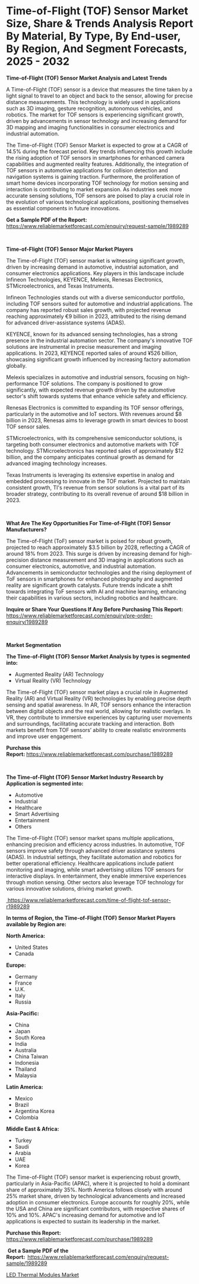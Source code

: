 <p><h1>Time-of-Flight (TOF) Sensor Market Size, Share & Trends Analysis Report By Material, By Type, By End-user, By Region, And Segment Forecasts, 2025 - 2032</h1></p><p><strong>Time-of-Flight (TOF) Sensor Market Analysis and Latest Trends</strong></p>
<p><p>A Time-of-Flight (TOF) sensor is a device that measures the time taken by a light signal to travel to an object and back to the sensor, allowing for precise distance measurements. This technology is widely used in applications such as 3D imaging, gesture recognition, autonomous vehicles, and robotics. The market for TOF sensors is experiencing significant growth, driven by advancements in sensor technology and increasing demand for 3D mapping and imaging functionalities in consumer electronics and industrial automation.</p><p>The Time-of-Flight (TOF) Sensor Market is expected to grow at a CAGR of 14.5% during the forecast period. Key trends influencing this growth include the rising adoption of TOF sensors in smartphones for enhanced camera capabilities and augmented reality features. Additionally, the integration of TOF sensors in automotive applications for collision detection and navigation systems is gaining traction. Furthermore, the proliferation of smart home devices incorporating TOF technology for motion sensing and interaction is contributing to market expansion. As industries seek more accurate sensing solutions, TOF sensors are poised to play a crucial role in the evolution of various technological applications, positioning themselves as essential components in future innovations.</p></p>
<p><strong>Get a Sample PDF of the Report:&nbsp;</strong> <a href="https://www.reliablemarketforecast.com/enquiry/request-sample/1989289?utm_campaign=1899&utm_medium=2&utm_source=Github&utm_content=ia&utm_term=13022025&utm_id=time-of-flight-tof-sensor">https://www.reliablemarketforecast.com/enquiry/request-sample/1989289</a></p>
<p>&nbsp;</p>
<p><strong>Time-of-Flight (TOF) Sensor Major Market Players</strong></p>
<p><p>The Time-of-Flight (TOF) sensor market is witnessing significant growth, driven by increasing demand in automotive, industrial automation, and consumer electronics applications. Key players in this landscape include Infineon Technologies, KEYENCE, Melexis, Renesas Electronics, STMicroelectronics, and Texas Instruments.</p><p>Infineon Technologies stands out with a diverse semiconductor portfolio, including TOF sensors suited for automotive and industrial applications. The company has reported robust sales growth, with projected revenue reaching approximately €9 billion in 2023, attributed to the rising demand for advanced driver-assistance systems (ADAS).</p><p>KEYENCE, known for its advanced sensing technologies, has a strong presence in the industrial automation sector. The company's innovative TOF solutions are instrumental in precise measurement and imaging applications. In 2023, KEYENCE reported sales of around ¥526 billion, showcasing significant growth influenced by increasing factory automation globally.</p><p>Melexis specializes in automotive and industrial sensors, focusing on high-performance TOF solutions. The company is positioned to grow significantly, with expected revenue growth driven by the automotive sector's shift towards systems that enhance vehicle safety and efficiency.</p><p>Renesas Electronics is committed to expanding its TOF sensor offerings, particularly in the automotive and IoT sectors. With revenues around $8 billion in 2023, Renesas aims to leverage growth in smart devices to boost TOF sensor sales.</p><p>STMicroelectronics, with its comprehensive semiconductor solutions, is targeting both consumer electronics and automotive markets with TOF technology. STMicroelectronics has reported sales of approximately $12 billion, and the company anticipates continual growth as demand for advanced imaging technology increases.</p><p>Texas Instruments is leveraging its extensive expertise in analog and embedded processing to innovate in the TOF market. Projected to maintain consistent growth, TI's revenue from sensor solutions is a vital part of its broader strategy, contributing to its overall revenue of around $18 billion in 2023.</p></p>
<p>&nbsp;</p>
<p><strong>What Are The Key Opportunities For Time-of-Flight (TOF) Sensor Manufacturers?</strong></p>
<p><p>The Time-of-Flight (ToF) sensor market is poised for robust growth, projected to reach approximately $3.5 billion by 2028, reflecting a CAGR of around 18% from 2023. This surge is driven by increasing demand for high-precision distance measurement and 3D imaging in applications such as consumer electronics, automotive, and industrial automation. Advancements in semiconductor technologies and the rising deployment of ToF sensors in smartphones for enhanced photography and augmented reality are significant growth catalysts. Future trends indicate a shift towards integrating ToF sensors with AI and machine learning, enhancing their capabilities in various sectors, including robotics and healthcare.</p></p>
<p><strong>Inquire or Share Your Questions If Any Before Purchasing This Report:</strong> <a href="https://www.reliablemarketforecast.com/enquiry/pre-order-enquiry/1989289?utm_campaign=1899&utm_medium=2&utm_source=Github&utm_content=ia&utm_term=13022025&utm_id=time-of-flight-tof-sensor">https://www.reliablemarketforecast.com/enquiry/pre-order-enquiry/1989289</a></p>
<p>&nbsp;</p>
<p><strong>Market Segmentation</strong></p>
<p><strong>The Time-of-Flight (TOF) Sensor Market Analysis by types is segmented into:</strong></p>
<p><ul><li>Augmented Reality (AR) Technology</li><li>Virtual Reality (VR) Technology</li></ul></p>
<p><p>The Time-of-Flight (TOF) sensor market plays a crucial role in Augmented Reality (AR) and Virtual Reality (VR) technologies by enabling precise depth sensing and spatial awareness. In AR, TOF sensors enhance the interaction between digital objects and the real world, allowing for realistic overlays. In VR, they contribute to immersive experiences by capturing user movements and surroundings, facilitating accurate tracking and interaction. Both markets benefit from TOF sensors’ ability to create realistic environments and improve user engagement.</p></p>
<p><strong>Purchase this Report:&nbsp;</strong><a href="https://www.reliablemarketforecast.com/purchase/1989289?utm_campaign=1899&utm_medium=2&utm_source=Github&utm_content=ia&utm_term=13022025&utm_id=time-of-flight-tof-sensor">https://www.reliablemarketforecast.com/purchase/1989289</a></p>
<p>&nbsp;</p>
<p><strong>The Time-of-Flight (TOF) Sensor Market Industry Research by Application is segmented into:</strong></p>
<p><ul><li>Automotive</li><li>Industrial</li><li>Healthcare</li><li>Smart Advertising</li><li>Entertainment</li><li>Others</li></ul></p>
<p><p>The Time-of-Flight (TOF) sensor market spans multiple applications, enhancing precision and efficiency across industries. In automotive, TOF sensors improve safety through advanced driver assistance systems (ADAS). In industrial settings, they facilitate automation and robotics for better operational efficiency. Healthcare applications include patient monitoring and imaging, while smart advertising utilizes TOF sensors for interactive displays. In entertainment, they enable immersive experiences through motion sensing. Other sectors also leverage TOF technology for various innovative solutions, driving market growth.</p></p>
<p><a href="https://www.reliablemarketforecast.com/time-of-flight-tof-sensor-r1989289?utm_campaign=1899&utm_medium=2&utm_source=Github&utm_content=ia&utm_term=13022025&utm_id=time-of-flight-tof-sensor">&nbsp;https://www.reliablemarketforecast.com/time-of-flight-tof-sensor-r1989289</a></p>
<p><strong>In terms of Region, the Time-of-Flight (TOF) Sensor Market Players available by Region are:</strong></p>
<p>
    <p> <strong> North America: </strong>
        <ul>
            <li>United States</li>
            <li>Canada</li>
        </ul>
        </p> 
    <p> <strong> Europe: </strong>
        <ul>
            <li>Germany</li>
            <li>France</li>
            <li>U.K.</li>
            <li>Italy</li>
            <li>Russia</li>
        </ul>
        </p> 
    <p> <strong> Asia-Pacific: </strong>
        <ul>
            <li>China</li>
            <li>Japan</li>
            <li>South Korea</li>
            <li>India</li>
            <li>Australia</li>
            <li>China Taiwan</li>
            <li>Indonesia</li>
            <li>Thailand</li>
            <li>Malaysia</li>
        </ul>
        </p> 
    <p> <strong> Latin America: </strong>
        <ul>
            <li>Mexico</li>
            <li>Brazil</li>
            <li>Argentina Korea</li>
            <li>Colombia</li>
        </ul>
        </p> 
    <p> <strong> Middle East & Africa: </strong>
        <ul>
            <li>Turkey</li>
            <li>Saudi</li>
            <li>Arabia</li>
            <li>UAE</li>
            <li>Korea</li>
        </ul>
    </p>
    </p>
<p><p>The Time-of-Flight (TOF) sensor market is experiencing robust growth, particularly in Asia-Pacific (APAC), where it is projected to hold a dominant share of approximately 35%. North America follows closely with around 25% market share, driven by technological advancements and increased adoption in consumer electronics. Europe accounts for roughly 20%, while the USA and China are significant contributors, with respective shares of 10% and 10%. APAC's increasing demand for automotive and IoT applications is expected to sustain its leadership in the market.</p></p>
<p><strong>Purchase this Report: </strong><a href="https://www.reliablemarketforecast.com/purchase/1989289?utm_campaign=1899&utm_medium=2&utm_source=Github&utm_content=ia&utm_term=13022025&utm_id=time-of-flight-tof-sensor">https://www.reliablemarketforecast.com/purchase/1989289</a></p>
<p>&nbsp;<strong>Get a Sample PDF of the Report:&nbsp;&nbsp;</strong><a href="https://www.reliablemarketforecast.com/enquiry/request-sample/1989289?utm_campaign=1899&utm_medium=2&utm_source=Github&utm_content=ia&utm_term=13022025&utm_id=time-of-flight-tof-sensor">https://www.reliablemarketforecast.com/enquiry/request-sample/1989289</a></p>
<p><strong></strong></p>
<p><p><a href="https://github.com/YashRP12/Market-Research-Report-List-7/blob/main/led-thermal-modules-market.md?utm_campaign=1899&utm_medium=2&utm_source=Github&utm_content=ia&utm_term=13022025&utm_id=time-of-flight-tof-sensor">LED Thermal Modules Market</a></p></p>